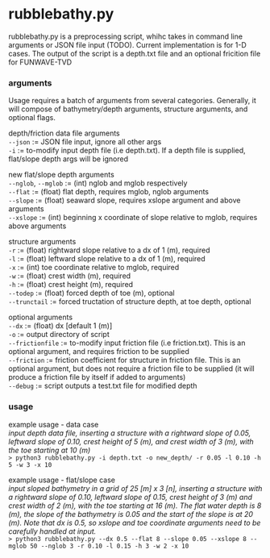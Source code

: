 # rubblebathy.py
rubblebathy.py is a preprocessing script, whihc takes in command line arguments or JSON file input (TODO). Current implementation is for 1-D cases. The output of the script is a depth.txt file and an optional fricition file for FUNWAVE-TVD

### arguments
Usage requires a batch of arguments from several categories. Generally, it will compose of bathymetry/depth arguments, structure arguments, and optional flags.

depth/friction data file arguments  
`--json` := JSON file input, ignore all other args  
`-i` := to-modify input depth file (i.e depth.txt). If a depth file is supplied, flat/slope depth args will be ignored  

new flat/slope depth arguments  
`--nglob`, `--mglob` := (int) nglob and mglob respectively  
`--flat` := (float) flat depth, requires mglob, nglob arguments  
`--slope` := (float) seaward slope, requires xslope argument and above arguments  
`--xslope` := (int) beginning x coordinate of slope relative to mglob, requires above arguments

structure arguments    
`-r` := (float) rightward slope relative to a dx of 1 (m), required  
`-l` := (float) leftward slope relative to a dx of 1 (m), required  
`-x` := (int) toe coordinate relative to mglob, required  
`-w` := (float) crest width (m), required  
`-h` := (float) crest height (m), required  
`--todep` := (float) forced depth of toe (m), optional  
`--trunctail` := forced tructation of structure depth, at toe depth, optional  

optional arguments  
`--dx` := (float) dx [default 1 (m)]  
`-o` := output directory of script  
`--frictionfile` := to-modify input friction file (i.e friction.txt). This is an optional argument, and requires friction to be supplied  
`--friction` := friction coefficient for structure in friction file. This is an optional argument, but does not require a friction file to be supplied (it will produce a friction file by itself if added to arguments)  
`--debug` := script outputs a test.txt file for modified depth  

### usage
example usage - data case  
*input depth data file, inserting a structure with a rightward slope of 0.05, 
leftward slope of 0.10, crest height of 5 (m), and crest width of 3 (m), with the toe starting at 10 (m)*  
`> python3 rubblebathy.py -i depth.txt -o new_depth/ -r 0.05 -l 0.10 -h 5 -w 3 -x 10`

example usage - flat/slope case  
*input sloped bathymetry in a grid of 25 [m] x 3 [n], inserting a structure with a rightward slope of 0.10, leftward slope of 0.15, crest height of 3 (m) and crest width of 2 (m), with the toe starting at 16 (m). The flat water depth is 8 (m), the slope of the bathymetry is 0.05 and the start of the slope is at 20 (m). Note that dx is 0.5, so xslope and toe coordinate arguments need to be carefully handled at input.*  
`> python3 rubblebathy.py --dx 0.5 --flat 8 --slope 0.05 --xslope 8 --mglob 50 --nglob 3 -r 0.10 -l 0.15 -h 3 -w 2 -x 10`
